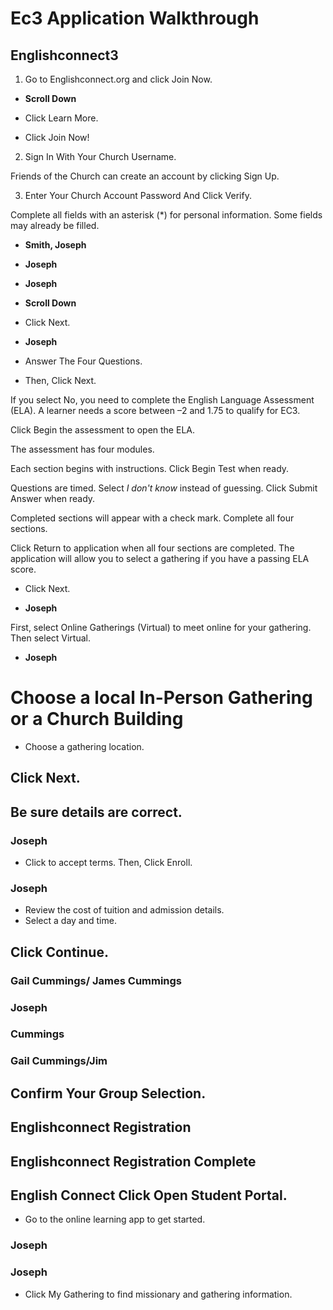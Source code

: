# Ec3 Application Walkthrough

## Englishconnect3

1. Go to Englishconnect.org and click Join Now.

- **Scroll Down**

- Click Learn More.

- Click Join Now!

2. Sign In With Your Church Username.

Friends of the Church can create an account by clicking Sign Up.

3. Enter Your Church Account Password And Click Verify.

Complete all fields with an asterisk (*) for personal information. Some fields may already be filled.

- **Smith, Joseph**
- **Joseph**
- **Joseph**

- **Scroll Down**

- Click Next.

- **Joseph**

- Answer The Four Questions.

- Then, Click Next.

If you select No, you need to complete the English Language Assessment (ELA). A learner needs a score between –2 and 1.75 to qualify for EC3.

Click Begin the assessment to open the ELA.

The assessment has four modules.

Each section begins with instructions. Click Begin Test when ready.

Questions are timed. Select *I don't know* instead of guessing. Click Submit Answer when ready.

Completed sections will appear with a check mark. Complete all four sections.

Click Return to application when all four sections are completed. The application will allow you to select a gathering if you have a passing ELA score.

- Click Next.

- **Joseph**

First, select Online Gatherings (Virtual) to meet online for your gathering. Then select Virtual.

- **Joseph**

# Choose a local In-Person Gathering or a Church Building

- Choose a gathering location.

## Click Next.

## Be sure details are correct.

### Joseph

- Click to accept terms. Then, Click Enroll.

### Joseph

- Review the cost of tuition and admission details.
- Select a day and time.

## Click Continue.

### Gail Cummings/ James Cummings

### Joseph

### Cummings

### Gail Cummings/Jim

## Confirm Your Group Selection.

## Englishconnect Registration

## Englishconnect Registration Complete

## English Connect Click Open Student Portal.

- Go to the online learning app to get started.

### Joseph

### Joseph

- Click My Gathering to find missionary and gathering information.

